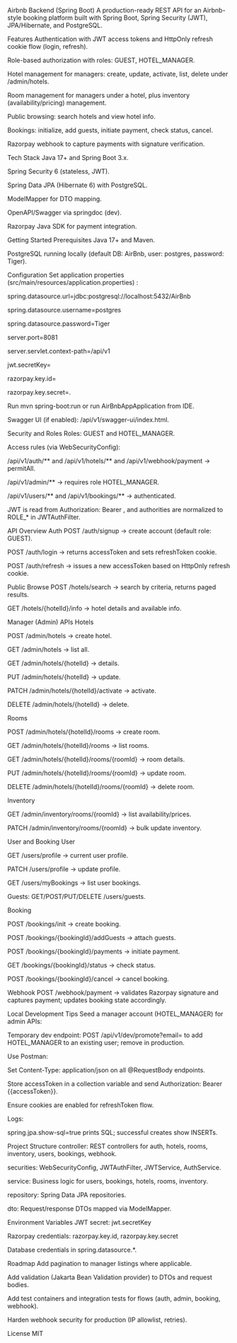 Airbnb Backend (Spring Boot)
A production-ready REST API for an Airbnb-style booking platform built with Spring Boot, Spring Security (JWT), JPA/Hibernate, and PostgreSQL.

Features
Authentication with JWT access tokens and HttpOnly refresh cookie flow (login, refresh).

Role-based authorization with roles: GUEST, HOTEL_MANAGER.

Hotel management for managers: create, update, activate, list, delete under /admin/hotels.

Room management for managers under a hotel, plus inventory (availability/pricing) management.

Public browsing: search hotels and view hotel info.

Bookings: initialize, add guests, initiate payment, check status, cancel.

Razorpay webhook to capture payments with signature verification.

Tech Stack
Java 17+ and Spring Boot 3.x.

Spring Security 6 (stateless, JWT).

Spring Data JPA (Hibernate 6) with PostgreSQL.

ModelMapper for DTO mapping.

OpenAPI/Swagger via springdoc (dev).

Razorpay Java SDK for payment integration.

Getting Started
Prerequisites
Java 17+ and Maven.

PostgreSQL running locally (default DB: AirBnb, user: postgres, password: Tiger).

Configuration
Set application properties (src/main/resources/application.properties) :

spring.datasource.url=jdbc:postgresql://localhost:5432/AirBnb

spring.datasource.username=postgres

spring.datasource.password=Tiger

server.port=8081

server.servlet.context-path=/api/v1

jwt.secretKey=<your-secret>

razorpay.key.id=<key-id>

razorpay.key.secret=<key-secret>.

Run
mvn spring-boot:run or run AirBnbAppApplication from IDE.

Swagger UI (if enabled): /api/v1/swagger-ui/index.html.

Security and Roles
Roles: GUEST and HOTEL_MANAGER.

Access rules (via WebSecurityConfig):

/api/v1/auth/** and /api/v1/hotels/** and /api/v1/webhook/payment → permitAll.

/api/v1/admin/** → requires role HOTEL_MANAGER.

/api/v1/users/** and /api/v1/bookings/** → authenticated.

JWT is read from Authorization: Bearer <token>, and authorities are normalized to ROLE_* in JWTAuthFilter.

API Overview
Auth
POST /auth/signup → create account (default role: GUEST).

POST /auth/login → returns accessToken and sets refreshToken cookie.

POST /auth/refresh → issues a new accessToken based on HttpOnly refresh cookie.

Public Browse
POST /hotels/search → search by criteria, returns paged results.

GET /hotels/{hotelId}/info → hotel details and available info.

Manager (Admin) APIs
Hotels

POST /admin/hotels → create hotel.

GET /admin/hotels → list all.

GET /admin/hotels/{hotelId} → details.

PUT /admin/hotels/{hotelId} → update.

PATCH /admin/hotels/{hotelId}/activate → activate.

DELETE /admin/hotels/{hotelId} → delete.

Rooms

POST /admin/hotels/{hotelId}/rooms → create room.

GET /admin/hotels/{hotelId}/rooms → list rooms.

GET /admin/hotels/{hotelId}/rooms/{roomId} → room details.

PUT /admin/hotels/{hotelId}/rooms/{roomId} → update room.

DELETE /admin/hotels/{hotelId}/rooms/{roomId} → delete room.

Inventory

GET /admin/inventory/rooms/{roomId} → list availability/prices.

PATCH /admin/inventory/rooms/{roomId} → bulk update inventory.

User and Booking
User

GET /users/profile → current user profile.

PATCH /users/profile → update profile.

GET /users/myBookings → list user bookings.

Guests: GET/POST/PUT/DELETE /users/guests.

Booking

POST /bookings/init → create booking.

POST /bookings/{bookingId}/addGuests → attach guests.

POST /bookings/{bookingId}/payments → initiate payment.

GET /bookings/{bookingId}/status → check status.

POST /bookings/{bookingId}/cancel → cancel booking.

Webhook
POST /webhook/payment → validates Razorpay signature and captures payment; updates booking state accordingly.

Local Development Tips
Seed a manager account (HOTEL_MANAGER) for admin APIs:

Temporary dev endpoint: POST /api/v1/dev/promote?email=<email> to add HOTEL_MANAGER to an existing user; remove in production.

Use Postman:

Set Content-Type: application/json on all @RequestBody endpoints.

Store accessToken in a collection variable and send Authorization: Bearer {{accessToken}}.

Ensure cookies are enabled for refreshToken flow.

Logs:

spring.jpa.show-sql=true prints SQL; successful creates show INSERTs.

Project Structure
controller: REST controllers for auth, hotels, rooms, inventory, users, bookings, webhook.

securities: WebSecurityConfig, JWTAuthFilter, JWTService, AuthService.

service: Business logic for users, bookings, hotels, rooms, inventory.

repository: Spring Data JPA repositories.

dto: Request/response DTOs mapped via ModelMapper.

Environment Variables
JWT secret: jwt.secretKey

Razorpay credentials: razorpay.key.id, razorpay.key.secret

Database credentials in spring.datasource.*.

Roadmap
Add pagination to manager listings where applicable.

Add validation (Jakarta Bean Validation provider) to DTOs and request bodies.

Add test containers and integration tests for flows (auth, admin, booking, webhook).

Harden webhook security for production (IP allowlist, retries).

License
MIT
